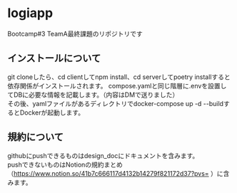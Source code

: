 # logiapp  
Bootcamp#3 TeamA最終課題のリポジトリです

## インストールについて
git cloneしたら、cd clientしてnpm install、cd serverしてpoetry installすると依存関係がインストールされます。 
compose.yamlと同じ階層に.envを設置してDBに必要な情報を記載します。（内容はDMで送りました）  
その後、yamlファイルがあるディレクトリでdocker-compose up -d --buildするとDockerが起動します。  

## 規約について  
githubにpushできるものはdesign_docにドキュメントを含みます。  
pushできないものはNotionの規約まとめ（https://www.notion.so/41b7c666117d4132b14279f821172d37?pvs= ）に含みます。